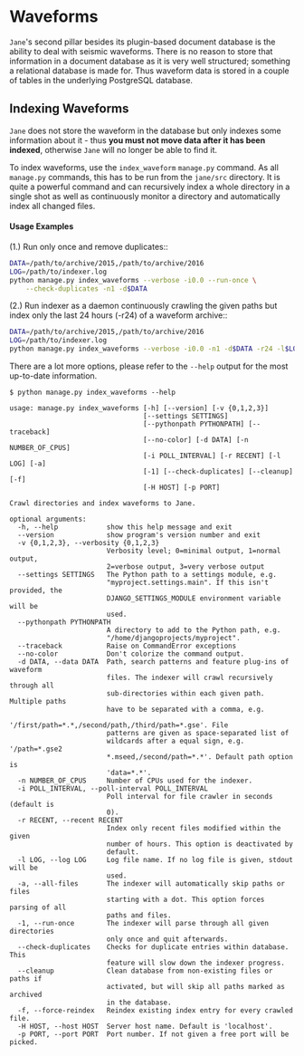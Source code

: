# Waveforms

`Jane`'s second pillar besides its plugin-based document database is the 
ability to deal with seismic waveforms. There is no reason to store that 
information in a document database as it is very well structured; something a 
relational database is made for.  Thus waveform data is stored in a couple of 
tables in the underlying PostgreSQL database.

## Indexing Waveforms

`Jane` does not store the waveform in the database but only indexes some 
information about it - thus **you must not move data after it has been 
indexed**, otherwise `Jane` will no longer be able to find it.

To index waveforms, use the `index_waveform` `manage.py` command. As all
`manage.py` commands, this has to be run from the `jane/src` directory. It 
is quite a powerful command and can recursively index a whole directory in a
single shot as well as continuously monitor a directory and automatically 
index all changed files.


#### Usage Examples

(1.) Run only once and remove duplicates::

```bash
DATA=/path/to/archive/2015,/path/to/archive/2016
LOG=/path/to/indexer.log
python manage.py index_waveforms --verbose -i0.0 --run-once \
    --check-duplicates -n1 -d$DATA
```

(2.) Run indexer as a daemon continuously crawling the given paths but index 
     only the last 24 hours (-r24) of a waveform archive::

```bash
DATA=/path/to/archive/2015,/path/to/archive/2016
LOG=/path/to/indexer.log
python manage.py index_waveforms --verbose -i0.0 -n1 -d$DATA -r24 -l$LOG &
```   


There are a lot more options, please refer to the `--help` output for the 
most up-to-date information.

```
$ python manage.py index_waveforms --help

usage: manage.py index_waveforms [-h] [--version] [-v {0,1,2,3}]
                                 [--settings SETTINGS]
                                 [--pythonpath PYTHONPATH] [--traceback]
                                 [--no-color] [-d DATA] [-n NUMBER_OF_CPUS]
                                 [-i POLL_INTERVAL] [-r RECENT] [-l LOG] [-a]
                                 [-1] [--check-duplicates] [--cleanup] [-f]
                                 [-H HOST] [-p PORT]

Crawl directories and index waveforms to Jane.

optional arguments:
  -h, --help            show this help message and exit
  --version             show program's version number and exit
  -v {0,1,2,3}, --verbosity {0,1,2,3}
                        Verbosity level; 0=minimal output, 1=normal output,
                        2=verbose output, 3=very verbose output
  --settings SETTINGS   The Python path to a settings module, e.g.
                        "myproject.settings.main". If this isn't provided, the
                        DJANGO_SETTINGS_MODULE environment variable will be
                        used.
  --pythonpath PYTHONPATH
                        A directory to add to the Python path, e.g.
                        "/home/djangoprojects/myproject".
  --traceback           Raise on CommandError exceptions
  --no-color            Don't colorize the command output.
  -d DATA, --data DATA  Path, search patterns and feature plug-ins of waveform
                        files. The indexer will crawl recursively through all
                        sub-directories within each given path. Multiple paths
                        have to be separated with a comma, e.g.
                        '/first/path=*.*,/second/path,/third/path=*.gse'. File
                        patterns are given as space-separated list of
                        wildcards after a equal sign, e.g. '/path=*.gse2
                        *.mseed,/second/path=*.*'. Default path option is
                        'data=*.*'.
  -n NUMBER_OF_CPUS     Number of CPUs used for the indexer.
  -i POLL_INTERVAL, --poll-interval POLL_INTERVAL
                        Poll interval for file crawler in seconds (default is
                        0).
  -r RECENT, --recent RECENT
                        Index only recent files modified within the given
                        number of hours. This option is deactivated by
                        default.
  -l LOG, --log LOG     Log file name. If no log file is given, stdout will be
                        used.
  -a, --all-files       The indexer will automatically skip paths or files
                        starting with a dot. This option forces parsing of all
                        paths and files.
  -1, --run-once        The indexer will parse through all given directories
                        only once and quit afterwards.
  --check-duplicates    Checks for duplicate entries within database. This
                        feature will slow down the indexer progress.
  --cleanup             Clean database from non-existing files or paths if
                        activated, but will skip all paths marked as archived
                        in the database.
  -f, --force-reindex   Reindex existing index entry for every crawled file.
  -H HOST, --host HOST  Server host name. Default is 'localhost'.
  -p PORT, --port PORT  Port number. If not given a free port will be picked.
```
